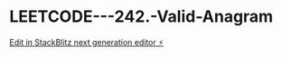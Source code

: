 # LEETCODE---242.-Valid-Anagram

[Edit in StackBlitz next generation editor ⚡️](https://stackblitz.com/~/github.com/sspinit88/LEETCODE---242.-Valid-Anagram)